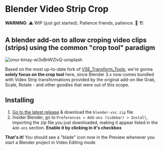 # Blender Video Strip Crop

**WARNING**: ⚠️ WIP (just got started). Patience friends, patience. 👷 🏗️

## A blender add-on to allow croping video clips (strips) using the common "crop tool" paradigm

![onur-binay-wi3xBnWZlvQ-unsplash](https://user-images.githubusercontent.com/461055/153953973-60dd590d-1ecd-4d6e-b02f-0ff73f41c695.jpg)

Based on the most up-to-date fork of [VSE_Transform_Tools](https://github.com/adhihargo/VSE_Transform_Tools), we're gonna **solely focus on the crop tool** here, since Blender 3.x now comes bundled with Video Strip transformations provided by the original add-on like Grab, Scale, Rotate - and other goodies that were out of this scope.

## Installing

1. [Go to the latest release](https://github.com/yuriteixeira/blender-vsc/releases) & download the `blender-vsc.zip` file
2. Insider Blender, go to `Preferences > Add-ons (sidebar) > Install`, importing the zip file you just downloaded, making it appear listed in the `Add-ons` section. **Enable it by clicking in it's checkbox**

**That's it!** You should see a "blade" icon now in the Preview whenever you start a Blender project in Video Editing mode
